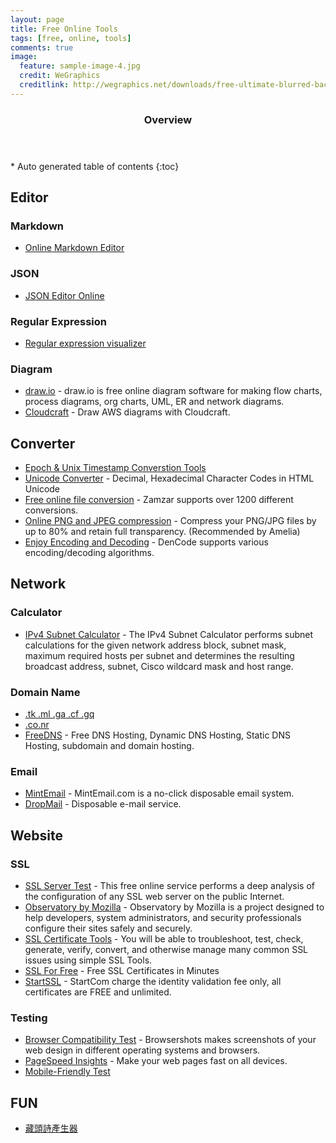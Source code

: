 ```yaml
---
layout: page
title: Free Online Tools
tags: [free, online, tools]
comments: true
image:
  feature: sample-image-4.jpg
  credit: WeGraphics
  creditlink: http://wegraphics.net/downloads/free-ultimate-blurred-background-pack/
---
```


<section id="table-of-contents" class="toc">
  <header>
      <h3>Overview</h3>
  </header>
<div id="drawer" markdown="1">
*  Auto generated table of contents
{:toc}
</div>
</section><!-- /#table-of-contents -->

## Editor

### Markdown

* [Online Markdown Editor](http://dillinger.io/ "http://dillinger.io/")

### JSON

* [JSON Editor Online](http://www.jsoneditoronline.org/ "http://www.jsoneditoronline.org/")

### Regular Expression
* [Regular expression visualizer](https://regexper.com "https://regexper.com")

### Diagram

* [draw.io](https://www.draw.io/ "https://www.draw.io/") - draw.io is free online diagram software for making flow charts, process diagrams, org charts, UML, ER and network diagrams.
* [Cloudcraft](https://cloudcraft.co/ "https://cloudcraft.co/") - Draw AWS diagrams with Cloudcraft.

## Converter

* [Epoch & Unix Timestamp Converstion Tools](http://www.epochconverter.com/ "http://www.epochconverter.com/")
* [Unicode Converter](http://code.cside.com/3rdpage/us/unicode/converter.html "http://code.cside.com/3rdpage/us/unicode/converter.html") - Decimal, Hexadecimal Character Codes in HTML Unicode
* [Free online file conversion](http://www.zamzar.com/ "http://www.zamzar.com/") - Zamzar supports over 1200 different conversions.
* [Online PNG and JPEG compression](https://www.websiteplanet.com/webtools/imagecompressor/ "https://www.websiteplanet.com/webtools/imagecompressor/") - Compress your PNG/JPG files by up to 80% and retain full transparency. (Recommended by Amelia)
* [Enjoy Encoding and Decoding](https://dencode.com/ "https://dencode.com/") - DenCode supports various encoding/decoding algorithms.

## Network 

### Calculator

* [IPv4 Subnet Calculator](http://www.site24x7.com/tools/ipv4-subnetcalculator.html "http://www.site24x7.com/tools/ipv4-subnetcalculator.html") - The IPv4 Subnet Calculator performs subnet calculations for the given network address block, subnet mask, maximum required hosts per subnet and determines the resulting broadcast address, subnet, Cisco wildcard mask and host range.

### Domain Name

* [.tk .ml .ga .cf .gq](http://www.freenom.com "http://www.freenom.com")
* [.co.nr](http://www.freedomain.co.nr "http://www.freedomain.co.nr")
* [FreeDNS](https://freedns.afraid.org/ "https://freedns.afraid.org/") - Free DNS Hosting, Dynamic DNS Hosting, Static DNS Hosting, subdomain and domain hosting.

### Email

* [MintEmail](http://www.mintemail.com/ "http://www.mintemail.com/") - MintEmail.com is a no-click disposable email system.
* [DropMail](https://dropmail.me/ "https://dropmail.me/") - Disposable e-mail service.

## Website

### SSL

* [SSL Server Test](https://www.ssllabs.com/ssltest/index.html "https://www.ssllabs.com/ssltest/index.html") - This free online service performs a deep analysis of the configuration of any SSL web server on the public Internet.
* [Observatory by Mozilla](https://observatory.mozilla.org "https://observatory.mozilla.org") - Observatory by Mozilla is a project designed to help developers, system administrators, and security professionals configure their sites safely and securely.
* [SSL Certificate Tools](https://www.sslshopper.com/ssl-certificate-tools.html "https://www.sslshopper.com/ssl-certificate-tools.html") - You will be able to troubleshoot, test, check, generate, verify, convert, and otherwise manage many common SSL issues using simple SSL Tools.
* [SSL For Free](https://www.sslforfree.com/ "https://www.sslforfree.com/") - Free SSL Certificates in Minutes
* [StartSSL](https://www.startssl.com "https://www.startssl.com") - StartCom charge the identity validation fee only, all certificates are FREE and unlimited.

### Testing

* [Browser Compatibility Test](http://browsershots.org/ "http://browsershots.org/") - Browsershots makes screenshots of your web design in different operating systems and browsers.
* [PageSpeed Insights](https://developers.google.com/speed/pagespeed/insights/# "https://developers.google.com/speed/pagespeed/insights/#") - Make your web pages fast on all devices.
* [Mobile-Friendly Test](https://www.google.com/webmasters/tools/mobile-friendly/ "https://www.google.com/webmasters/tools/mobile-friendly/")

## FUN
* [藏頭詩產生器](https://app.kxg.io/poem/ "https://app.kxg.io/poem/")

